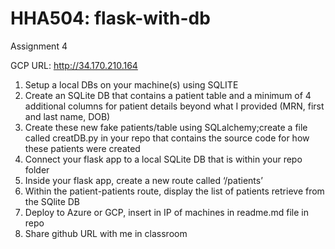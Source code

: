 # HHA504: flask-with-db
Assignment 4

GCP URL: http://34.170.210.164

1. Setup a local DBs on your machine(s) using SQLITE
2. Create an SQLite DB that contains a patient table and a minimum of 4 additional columns for patient details beyond what I provided (MRN, first and last name, DOB)
3. Create these new fake patients/table using SQLalchemy;create a file called creatDB.py in your repo that contains the source code for how these patients were created
4. Connect your flask app to a local SQLite DB that is within your repo folder
5. Inside your flask app, create a new route called ‘/patients’
6. Within the patient-patients route, display the list of patients retrieve from the SQlite DB
7. Deploy to Azure or GCP, insert in IP of machines in readme.md file in repo
8. Share github URL with me in classroom
